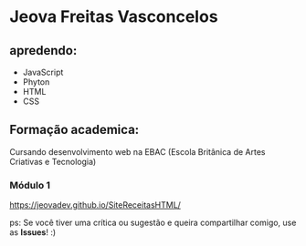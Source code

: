 # Jeova Freitas Vasconcelos

 
 ## apredendo:

* JavaScript
* Phyton
* HTML
* CSS

## Formação academica:

Cursando desenvolvimento web na EBAC (Escola Britânica de Artes Criativas e Tecnologia)

### Módulo 1
https://jeovadev.github.io/SiteReceitasHTML/ 

ps: Se você tiver uma crítica ou sugestão e queira compartilhar comigo, use as **Issues**! :)
